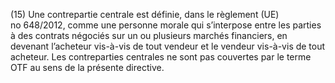 (15) Une contrepartie centrale est définie, dans le règlement (UE) no 648/2012, comme une personne morale qui s’interpose entre les parties à des contrats négociés sur un ou plusieurs marchés financiers, en devenant l’acheteur vis-à-vis de tout vendeur et le vendeur vis-à-vis de tout acheteur. Les contreparties centrales ne sont pas couvertes par le terme OTF au sens de la présente directive.